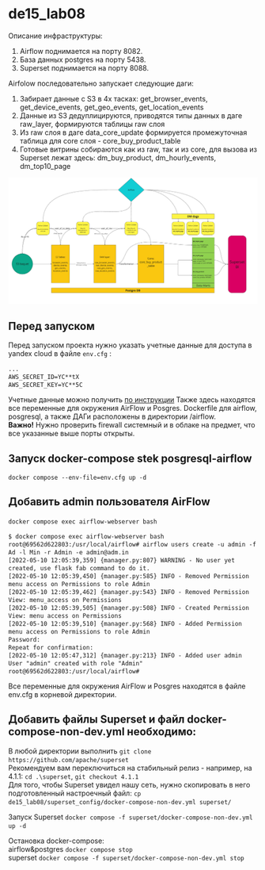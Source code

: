# de15_lab08

Описание инфраструктуры:
1. Airflow поднимается на порту 8082.
2. База данных postgres на порту 5438.
3. Superset поднимается на порту 8088.  

Airfolow последовательно запускает следующие даги:
1. Забирает данные с S3 в 4х тасках: get_browser_events, get_device_events, get_geo_events, get_location_events  
2. Данные из S3 дедуплицируются, приводятся типы данных в даге raw_layer, формируются таблицы raw слоя
3. Из raw слоя в даге data_core_update формируется промежуточная таблица для core слоя - core_buy_product_table
4. Готовые витрины собираются как из raw, так и из core, для вызова из Superset лежат здесь: dm_buy_product, dm_hourly_events, dm_top10_page 

![Scheme](scheme_dwh.png)

## Перед запуском
Перед запуском проекта нужно указать учетные данные для доступа в yandex cloud в файле `env.cfg` :
```
...
AWS_SECRET_ID=YC**tX
AWS_SECRET_KEY=YC**5C
```
Учетные данные можно получить <a href="https://yandex.cloud/ru/docs/iam/operations/sa/create-access-key#console_1">по инструкции</a>
Также здесь  находятся все переменные для окружения AirFlow и Posgres.
Dockerfile для airflow, posgresql, а также ДАГи расположены в директории /airflow.  
**Важно!** Нужно проверить firewall системный и в облаке на предмет, что все указанные выше порты открыты.

## Запуск docker-compose stek posgresql-airflow

```shell
docker compose --env-file=env.cfg up -d
```

## Добавить admin пользователя AirFlow
`docker compose exec airflow-webserver bash`  
```shell
$ docker compose exec airflow-webserver bash
root@69562d622803:/usr/local/airflow# airflow users create -u admin -f Ad -l Min -r Admin -e admin@adm.in
[2022-05-10 12:05:39,359] {manager.py:807} WARNING - No user yet created, use flask fab command to do it.
[2022-05-10 12:05:39,450] {manager.py:585} INFO - Removed Permission menu access on Permissions to role Admin
[2022-05-10 12:05:39,462] {manager.py:543} INFO - Removed Permission View: menu_access on Permissions
[2022-05-10 12:05:39,505] {manager.py:508} INFO - Created Permission View: menu access on Permissions
[2022-05-10 12:05:39,510] {manager.py:568} INFO - Added Permission menu access on Permissions to role Admin
Password:
Repeat for confirmation:
[2022-05-10 12:05:47,312] {manager.py:213} INFO - Added user admin
User "admin" created with role "Admin"
root@69562d622803:/usr/local/airflow# 
```

Все переменные для окружения AirFlow и Posgres находятся в файле env.cfg в корневой директории.

## Добавить файлы Superset и файл docker-compose-non-dev.yml необходимо:

В любой директории выполнить `git clone https://github.com/apache/superset`  
Рекомендуем вам переключиться на стабильный релиз - например, на 4.1.1: `cd .\superset`, `git checkout 4.1.1`  
Для того, чтобы Superset увидел нашу сеть, нужно скопировать в него подготовленный настроечный файл:
`cp de15_lab08/superset_config/docker-compose-non-dev.yml superset/`

Запуск Superset
`docker compose -f superset/docker-compose-non-dev.yml up -d`

Остановка docker-compose:  
airflow&postgres `docker compose stop`  
superset `docker compose -f superset/docker-compose-non-dev.yml stop`